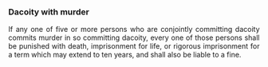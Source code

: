 ### Dacoity with murder
<div style="text-align: justify">

If any one of five or more persons who are conjointly committing dacoity commits murder in so committing dacoity, every one of those persons shall be punished with death, imprisonment for life, or rigorous imprisonment for a term which may extend to ten years, and shall also be liable to a fine.

</div>
